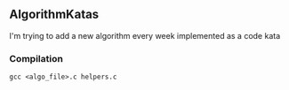 AlgorithmKatas
--------------

I'm trying to add a new algorithm every week implemented as a code kata

### Compilation

    gcc <algo_file>.c helpers.c


